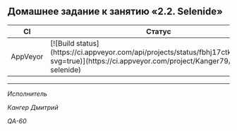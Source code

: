 ## Домашнее задание к занятию «2.2. Selenide»


<table>
<thead>
<tr>
<th>CI</th>
<th>Статус</th>
</tr>
</thead>
<tbody>
<tr>
<td>AppVeyor</td>
<td> [![Build status](https://ci.appveyor.com/api/projects/status/fbhj17ctkw65xp4q?svg=true)](https://ci.appveyor.com/project/Kanger79/hw-8-4-selenide) </td>
</tr>
</tbody>
</table>



***

*Исполнитель*

*Кангер Дмитрий*

*QA-60*
